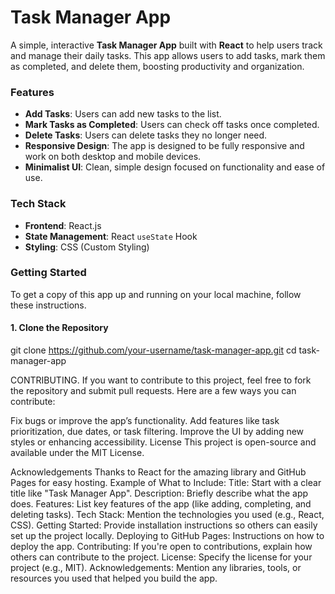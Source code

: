 # Task Manager App

A simple, interactive **Task Manager App** built with **React** to help users track and manage their daily tasks. This app allows users to add tasks, mark them as completed, and delete them, boosting productivity and organization.

### **Features**

- **Add Tasks**: Users can add new tasks to the list.
- **Mark Tasks as Completed**: Users can check off tasks once completed.
- **Delete Tasks**: Users can delete tasks they no longer need.
- **Responsive Design**: The app is designed to be fully responsive and work on both desktop and mobile devices.
- **Minimalist UI**: Clean, simple design focused on functionality and ease of use.

### **Tech Stack**

- **Frontend**: React.js
- **State Management**: React `useState` Hook
- **Styling**: CSS (Custom Styling)

### **Getting Started**

To get a copy of this app up and running on your local machine, follow these instructions.

#### **1. Clone the Repository**
git clone https://github.com/your-username/task-manager-app.git
cd task-manager-app

CONTRIBUTING.
If you want to contribute to this project, feel free to fork the repository and submit pull requests. Here are a few ways you can contribute:

Fix bugs or improve the app’s functionality.
Add features like task prioritization, due dates, or task filtering.
Improve the UI by adding new styles or enhancing accessibility.
License
This project is open-source and available under the MIT License.

Acknowledgements
Thanks to React for the amazing library and GitHub Pages for easy hosting.
Example of What to Include:
Title: Start with a clear title like "Task Manager App".
Description: Briefly describe what the app does.
Features: List key features of the app (like adding, completing, and deleting tasks).
Tech Stack: Mention the technologies you used (e.g., React, CSS).
Getting Started: Provide installation instructions so others can easily set up the project locally.
Deploying to GitHub Pages: Instructions on how to deploy the app.
Contributing: If you're open to contributions, explain how others can contribute to the project.
License: Specify the license for your project (e.g., MIT).
Acknowledgements: Mention any libraries, tools, or resources you used that helped you build the app.

```bash

